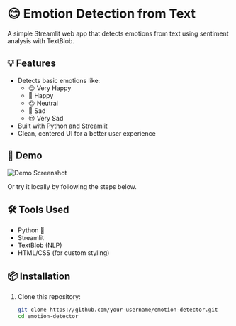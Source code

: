 # 😊 Emotion Detection from Text

A simple Streamlit web app that detects emotions from text using sentiment analysis with TextBlob.

## 💡 Features

- Detects basic emotions like:
  - 😊 Very Happy
  - 🙂 Happy
  - 😐 Neutral
  - 🙁 Sad
  - 😢 Very Sad
- Built with Python and Streamlit
- Clean, centered UI for a better user experience

## 🚀 Demo

![Demo Screenshot](screenshot.png) <!-- Add a screenshot in your repo with this name -->

Or try it locally by following the steps below.

## 🛠️ Tools Used

- Python 🐍
- Streamlit
- TextBlob (NLP)
- HTML/CSS (for custom styling)

## 📦 Installation

1. Clone this repository:

   ```bash
   git clone https://github.com/your-username/emotion-detector.git
   cd emotion-detector
